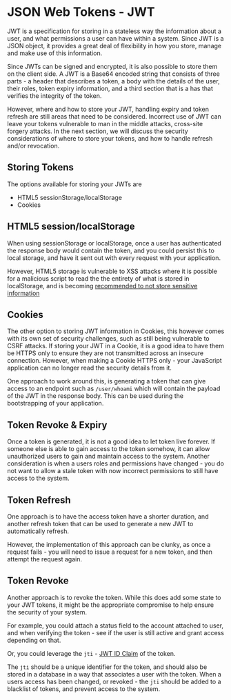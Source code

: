 # JSON Web Tokens - JWT

JWT is a specification for storing in a stateless way the information about a user, and what permissions a user can have within a system. Since JWT is a JSON object, it provides a great deal of flexibility in how you store, manage and make use of this information.

Since JWTs can be signed and encrypted, it is also possible to store them on the client side. A JWT is a Base64 encoded string that consists  of three parts - a header that describes a token, a body with the details of the user, their roles, token expiry information, and a third section that is a has that verifies the integrity of the token.

However, where and how to store your JWT, handling expiry and token refresh are still areas that need to be considered. Incorrect use of JWT can leave your tokens vulnerable to man in the middle attacks, cross-site forgery attacks. In the next section, we will discuss the security considerations of where to store your tokens, and how to handle refresh and/or revocation.

## Storing Tokens

The options available for storing your JWTs are

* HTML5 sessionStorage/localStorage
* Cookies

## HTML5 session/localStorage

When using sessionStorage or localStorage, once a user has authenticated the response body would contain the token, and you could persist this to local storage, and have it sent out with every request with your application.

However, HTML5 storage is vulnerable to XSS attacks where it is possible for a malicious script to read the the entirety of what is stored in localStorage, and is becoming [recommended to not store sensitive information](https://www.owasp.org/index.php/HTML5_Security_Cheat_Sheet#Local_Storage)

## Cookies

The other option to storing JWT information in Cookies, this however comes with its own set of security challenges, such as still being vulnerable to CSRF attacks. If storing your JWT in a Cookie, it is a good idea to have them be HTTPS only to ensure they are not transmitted across an insecure connection. However, when making a Cookie HTTPS only - your JavaScript application can no longer read the security details from it.

One approach to work around this, is generating a token that can give access to an endpoint such as `/user/whoami` which will contain the payload of the JWT in the response body. This can be used during the bootstrapping of your application.

## Token Revoke & Expiry

Once a token is generated, it is not a good idea to let token live forever. If someone else is able to gain access to the token somehow, it can allow unauthorized users to gain and maintain access to the system. Another consideration is when a users roles and permissions have changed - you do not want to allow a stale token with now incorrect permissions to still have access to the system.

## Token Refresh

One approach is to have the access token have a shorter duration, and another refresh token that can be used to generate a new JWT to automatically refresh.

However, the implementation of this approach can be clunky, as once a request fails - you will need to issue a request for a new token, and then attempt the request again.

## Token Revoke

Another approach is to revoke the token. While this does add some state to your JWT tokens, it might be the appropriate compromise to help ensure the security of your system.

For example, you could attach a status field to the account attached to user, and when verifying the token - see if the user is still active and grant access depending on that.

Or, you could leverage the `jti` - [JWT ID Claim](https://self-issued.info/docs/draft-ietf-oauth-json-web-token.html#rfc.section.4.1.7) of the token.

The `jti` should be a unique identifier for the token, and should also be stored in a database in a way that associates a user with the token. When a users access has been changed, or revoked - the `jti` should be added to a blacklist of tokens, and prevent access to the system.
